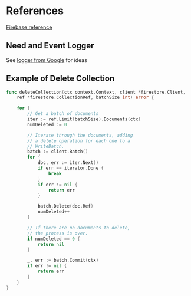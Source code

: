 # References

[Firebase reference](https://firebase.google.com/docs/firestore/quickstart?authuser=0)


## Need and Event Logger

See [logger from Google](https://github.com/google/logger/blob/master/logger.go) for ideas


## Example of Delete Collection

```go
func deleteCollection(ctx context.Context, client *firestore.Client,
	ref *firestore.CollectionRef, batchSize int) error {

	for {
		// Get a batch of documents
		iter := ref.Limit(batchSize).Documents(ctx)
		numDeleted := 0

		// Iterate through the documents, adding
		// a delete operation for each one to a
		// WriteBatch.
		batch := client.Batch()
		for {
			doc, err := iter.Next()
			if err == iterator.Done {
				break
			}
			if err != nil {
				return err
			}

			batch.Delete(doc.Ref)
			numDeleted++
		}

		// If there are no documents to delete,
		// the process is over.
		if numDeleted == 0 {
			return nil
		}

		_, err := batch.Commit(ctx)
		if err != nil {
			return err
		}
	}
}

```
